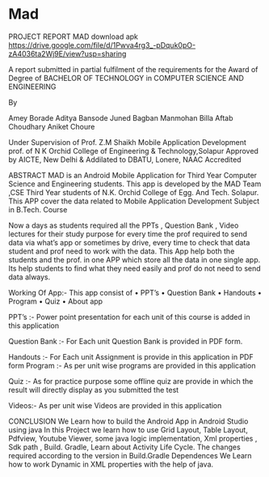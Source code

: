 # Mad
PROJECT REPORT
MAD
download apk
https://drive.google.com/file/d/1Pwva4rg3_-pDquk0pO-zA4036ta2Wj9E/view?usp=sharing

A report submitted in partial fulfilment of the requirements for the Award of 
Degree of
BACHELOR OF TECHNOLOGY
in
COMPUTER SCIENCE AND ENGINEERING

By

Amey Borade
Aditya Bansode
Juned Bagban
Manmohan Billa
Aftab Choudhary
Aniket Choure

Under Supervision of
Prof. Z.M Shaikh Mobile Application Development prof. of
N K Orchid College of Engineering & Technology,Solapur
Approved by AICTE, New Delhi & Addilated to DBATU, Lonere, 
NAAC Accredited

ABSTRACT
MAD is an Android Mobile Application for Third Year Computer 
Science and Engineering students.
This app is developed by the MAD Team ,CSE Third Year 
students of N.K. Orchid College of Egg. And Tech. Solapur.
This APP cover the data related to Mobile Application 
Development Subject in B.Tech. Course 

Now a days as students required all the PPTs , Question Bank , 
Video lectures for their study purpose for every time the prof 
required to send data via what’s app or sometimes by drive, every 
time to check that data student and prof need to work with the data.
This App help both the students and the prof. in one APP which 
store all the data in one single app. Its help students to find what 
they need easily and prof do not need to send data always.

Working Of App:-
This app consist of 
• PPT’s
• Question Bank
• Handouts
• Program
• Quiz
• About app
 
PPT’s :-
Power point presentation for each unit of this course is added 
in this application 
 
Question Bank :-
For Each unit Question Bank is provided in PDF form.
 
Handouts :-
For Each unit Assignment is provide in this application in PDF 
form
Program :-
As per unit wise programs are provided in this application
 
Quiz :-
As for practice purpose some offline quiz are provide in which 
the result will directly display as you submitted the test
 
Videos:-
As per unit wise Videos are provided in this application
 
CONCLUSION
We Learn how to build the Android App in Android Studio using java
In this Project we learn how to use Grid Layout, Table Layout, Pdfview, Youtube 
Viewer, some java logic implementation, Xml properties , Sdk path , Build.
Gradle, Learn about Activity Life Cycle.
The changes required according to the version in Build.Gradle
Dependences
We Learn how to work Dynamic in XML properties with the help of java.
